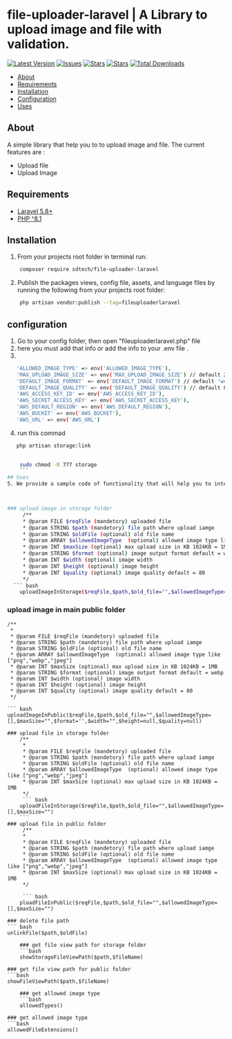 # file-uploader-laravel | A Library to upload image and file with validation.

[![Latest Version](https://img.shields.io/github/release/syedbacchu/file-uploader-laravel.svg?style=flat-square)](https://github.com/syedbacchu/file-uploader-laravel/releases)
[![Issues](https://img.shields.io/github/issues/syedbacchu/file-uploader-laravel.svg?style=flat-square)](https://github.com/syedbacchu/file-uploader-laravel)
[![Stars](https://img.shields.io/github/stars/syedbacchu/file-uploader-laravel.svg?style=social)](https://github.com/syedbacchu/file-uploader-laravel)
[![Stars](https://img.shields.io/github/forks/syedbacchu/file-uploader-laravel?style=flat-square)](https://github.com/syedbacchu/file-uploader-laravel)
[![Total Downloads](https://img.shields.io/packagist/dt/sdtech/file-uploader-laravel.svg?style=flat-square)](https://packagist.org/packages/sdtech/file-uploader-laravel)

- [About](#about)
- [Requirements](#requirements)
- [Installation](#installation)
- [Configuration](#configuration)
- [Uses](#Uses)

## About

A simple library that help you to to upload image and file.
The current features are :

- Upload file
- Upload Image

## Requirements

* [Laravel 5.8+](https://laravel.com/docs/installation)
* [PHP ^8.1](https://www.php.net/)

## Installation
1. From your projects root folder in terminal run:

```bash
    composer require sdtech/file-uploader-laravel
```
2. Publish the packages views, config file, assets, and language files by running the following from your projects root folder:

```bash
    php artisan vendor:publish --tag=fileuploaderlaravel
```

## configuration
1. Go to your config folder, then open "fileuploaderlaravel.php" file
2. here you must add that info or add the info to your .env file .
3.
 ``` bash
    'ALLOWED_IMAGE_TYPE' => env('ALLOWED_IMAGE_TYPE'),
    'MAX_UPLOAD_IMAGE_SIZE' => env('MAX_UPLOAD_IMAGE_SIZE') // default 2048 KB
    'DEFAULT_IMAGE_FORMAT' => env('DEFAULT_IMAGE_FORMAT') // default 'webp',
    'DEFAULT_IMAGE_QUALITY' => env('DEFAULT_IMAGE_QUALITY') // default 80,
    'AWS_ACCESS_KEY_ID' => env('AWS_ACCESS_KEY_ID'),
    'AWS_SECRET_ACCESS_KEY' => env('AWS_SECRET_ACCESS_KEY'),
    'AWS_DEFAULT_REGION' => env('AWS_DEFAULT_REGION'),
    'AWS_BUCKET' => env('AWS_BUCKET'),
    'AWS_URL' => env('AWS_URL')
   ```
4. run this commad 
``` bash
   php artisan storage:link
   
```
``` bash
    sudo chmod -R 777 storage
    ```
## Uses
5. We provide a sample code of functionality that will help you to integrate easily



### upload image in storage folder
     /** 
     * @param FILE $reqFile (mandetory) uploaded file
     * @param STRING $path (mandetory) file path where upload iamge
     * @param STRING $oldFile (optional) old file name
     * @param ARRAY $allowedImageType  (optional) allowed image type like ["png","webp","jpeg"]
     * @param INT $maxSize (optional) max upload size in KB 1024KB = 1MB
     * @param STRING $format (optional) image output format default = webp
     * @param INT $width (optional) image width
     * @param INT $height (optional) image height
     * @param INT $quality (optional) image quality default = 80
     */
  ``` bash   
    uploadImageInStorage($reqFile,$path,$old_file="",$allowedImageType=[],$maxSize="", $format='',$width="",$height=null,$quality=null) 
```
### upload image in main public folder
    /**
     * 
     * @param FILE $reqFile (mandetory) uploaded file
     * @param STRING $path (mandetory) file path where upload iamge
     * @param STRING $oldFile (optional) old file name
     * @param ARRAY $allowedImageType  (optional) allowed image type like ["png","webp","jpeg"]
     * @param INT $maxSize (optional) max upload size in KB 1024KB = 1MB
     * @param STRING $format (optional) image output format default = webp
     * @param INT $width (optional) image width
     * @param INT $height (optional) image height
     * @param INT $quality (optional) image quality default = 80
     */
     
    ``` bash 
    uploadImageInPublic($reqFile,$path,$old_file="",$allowedImageType=[],$maxSize="",$format='',$width="",$height=null,$quality=null) 
```
### upload file in storage folder
    /**
     * 
     * @param FILE $reqFile (mandetory) uploaded file
     * @param STRING $path (mandetory) file path where upload iamge
     * @param STRING $oldFile (optional) old file name
     * @param ARRAY $allowedImageType  (optional) allowed image type like ["png","webp","jpeg"]
     * @param INT $maxSize (optional) max upload size in KB 1024KB = 1MB
     */
     ``` bash
    uploadFileInStorage($reqFile,$path,$old_file="",$allowedImageType=[],$maxSize="")
    ```
### upload file in public folder
     /**
     * 
     * @param FILE $reqFile (mandetory) uploaded file
     * @param STRING $path (mandetory) file path where upload iamge
     * @param STRING $oldFile (optional) old file name
     * @param ARRAY $allowedImageType  (optional) allowed image type like ["png","webp","jpeg"]
     * @param INT $maxSize (optional) max upload size in KB 1024KB = 1MB
     */

     ``` bash
    ploadFileInPublic($reqFile,$path,$old_file="",$allowedImageType=[],$maxSize="")
```

    ### delete file path
    ``` bash
    unlinkFile($path,$oldFile)
```
    ### get file view path for storage folder
    ```bash
    showStorageFileViewPath($path,$fileName)
```
    ### get file view path for public folder
    ```bash
    showFileViewPath($path,$fileName)
```
    ### get allowed image type
    ```bash
    allowedTypes()
```
    ### get allowed image type
    ```bash
    allowedFileExtensions()
``` 
